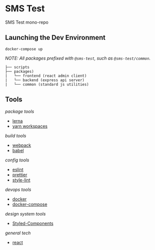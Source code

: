 # SMS Test

SMS Test mono-repo

## Launching the Dev Environment

`docker-compose up`

_NOTE: All packages prefixed with `@sms-test`, such as `@sms-test/common`._

```
├── scripts
├── packages)
|   └── frontend (react admin client)
|   └── backend (express api server)
|   └── common (standard js utilities)
```

## Tools

_package tools_

- [lerna](https://lerna.js.org/)
- [yarn workspaces](https://yarnpkg.com/lang/en/docs/workspaces/)

_build tools_

- [webpack](https://webpack.js.org/)
- [babel](https://babeljs.io/)

_config tools_

- [eslint](https://eslint.org/)
- [prettier](https://prettier.io/)
- [style-lint](https://stylelint.io/)

_devops tools_

- [docker](https://www.docker.com/)
- [docker-compose](https://docs.docker.com/compose/)

_design system tools_

- [Styled-Components](http;//styled-components.com)

_general tech_

- [react](https://reactjs.org/)
